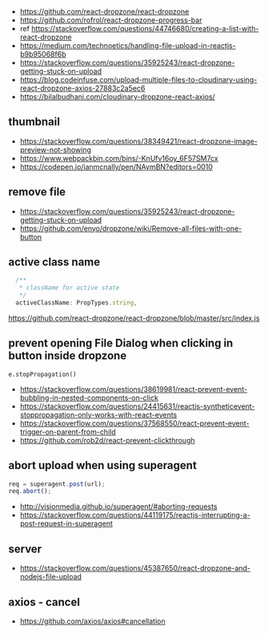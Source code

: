 - https://github.com/react-dropzone/react-dropzone
- https://github.com/rofrol/react-dropzone-progress-bar
- ref https://stackoverflow.com/questions/44746680/creating-a-list-with-react-dropzone
- https://medium.com/technoetics/handling-file-upload-in-reactjs-b9b95068f6b
- https://stackoverflow.com/questions/35925243/react-dropzone-getting-stuck-on-upload
- https://blog.codeinfuse.com/upload-multiple-files-to-cloudinary-using-react-dropzone-axios-27883c2a5ec6
- https://bilalbudhani.com/cloudinary-dropzone-react-axios/

## thumbnail

- https://stackoverflow.com/questions/38349421/react-dropzone-image-preview-not-showing
- https://www.webpackbin.com/bins/-KnUfv16oy_6F57SM7cx
- https://codepen.io/ianmcnally/pen/NAymBN?editors=0010

## remove file

- https://stackoverflow.com/questions/35925243/react-dropzone-getting-stuck-on-upload
- https://github.com/enyo/dropzone/wiki/Remove-all-files-with-one-button

## active class name

```javascript
  /**
   * className for active state
   */
  activeClassName: PropTypes.string,
```

https://github.com/react-dropzone/react-dropzone/blob/master/src/index.js

## prevent opening File Dialog when clicking in button inside dropzone

`e.stopPropagation()`

- https://stackoverflow.com/questions/38619981/react-prevent-event-bubbling-in-nested-components-on-click
- https://stackoverflow.com/questions/24415631/reactjs-syntheticevent-stoppropagation-only-works-with-react-events
- https://stackoverflow.com/questions/37568550/react-prevent-event-trigger-on-parent-from-child
- https://github.com/rob2d/react-prevent-clickthrough

## abort upload when using superagent

```javascript
req = superagent.post(url);
req.abort();
```

- http://visionmedia.github.io/superagent/#aborting-requests
- https://stackoverflow.com/questions/44119175/reactjs-interrupting-a-post-request-in-superagent

## server

- https://stackoverflow.com/questions/45387650/react-dropzone-and-nodejs-file-upload

## axios - cancel

- https://github.com/axios/axios#cancellation
